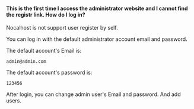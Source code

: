 #### This is the first time I access the administrator website and I cannot find the registr link. How do I log in?

Nocalhost is not support user register by self.

You can log in with the default administrator account email and password.

The default account's Email is:
```
admin@admin.com
```
The default account's password is:
```
123456
```

After login, you can change admin user's Email and password. And add users.
